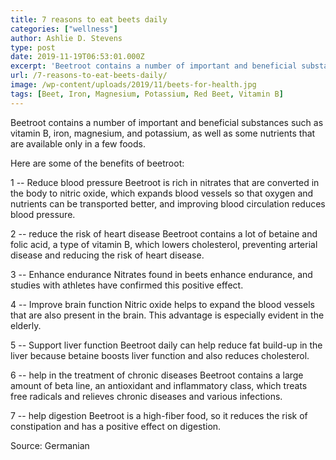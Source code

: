```yaml
---
title: 7 reasons to eat beets daily
categories: ["wellness"]
author: Ashlie D. Stevens
type: post
date: 2019-11-19T06:53:01.000Z
excerpt: 'Beetroot contains a number of important and beneficial substances such as vitamin B, iron, magnesium, and potassium, as well as some nutrients that are available only in a few foods.'
url: /7-reasons-to-eat-beets-daily/
image: /wp-content/uploads/2019/11/beets-for-health.jpg
tags: [Beet, Iron, Magnesium, Potassium, Red Beet, Vitamin B]
---
```


Beetroot contains a number of important and beneficial substances such as vitamin B, iron, magnesium, and potassium, as well as some nutrients that are available only in a few foods.

Here are some of the benefits of beetroot:

1 -- Reduce blood pressure
Beetroot is rich in nitrates that are converted in the body to nitric oxide, which expands blood vessels so that oxygen and nutrients can be transported better, and improving blood circulation reduces blood pressure.

2 -- reduce the risk of heart disease
Beetroot contains a lot of betaine and folic acid, a type of vitamin B, which lowers cholesterol, preventing arterial disease and reducing the risk of heart disease.

3 -- Enhance endurance
Nitrates found in beets enhance endurance, and studies with athletes have confirmed this positive effect.

4 -- Improve brain function
Nitric oxide helps to expand the blood vessels that are also present in the brain. This advantage is especially evident in the elderly.

5 -- Support liver function
Beetroot daily can help reduce fat build-up in the liver because betaine boosts liver function and also reduces cholesterol.

6 -- help in the treatment of chronic diseases
Beetroot contains a large amount of beta line, an antioxidant and inflammatory class, which treats free radicals and relieves chronic diseases and various infections.

7 -- help digestion
Beetroot is a high-fiber food, so it reduces the risk of constipation and has a positive effect on digestion.

Source: Germanian

